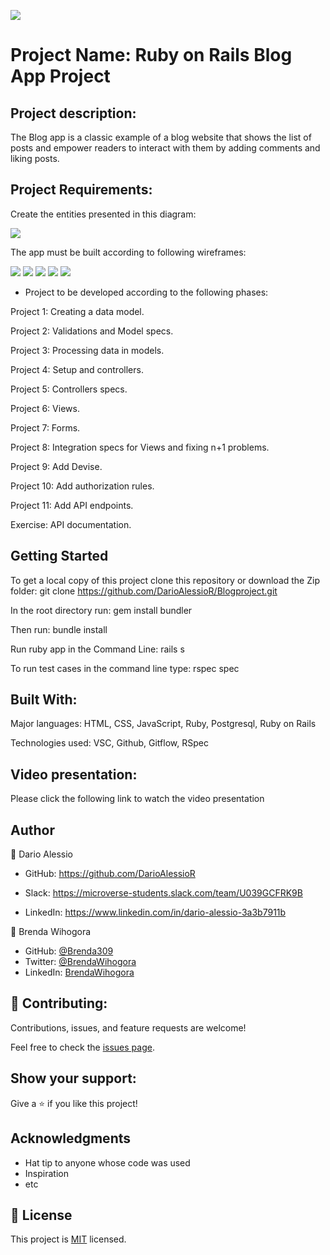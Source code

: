![](https://img.shields.io/badge/Microverse-blueviolet)

# Project Name: Ruby on Rails Blog App Project

## Project description:
The Blog app is a classic example of a blog website that shows the list of posts and empower readers to interact with them by adding comments and liking posts.

## Project Requirements:
Create the entities presented in this diagram:

![](images-readme/er_diagram.png)

The app must be built according to following wireframes:

![](images-readme/wireframe1.png)
![](images-readme/wireframe2.png)
![](images-readme/wireframe3.png)
![](images-readme/wireframe4.png)
![](images-readme/wireframe5.png)

- Project to be developed according to the following phases:

Project 1: Creating a data model.

Project 2: Validations and Model specs.

Project 3: Processing data in models.

Project 4: Setup and controllers.

Project 5: Controllers specs.

Project 6: Views.

Project 7: Forms.

Project 8: Integration specs for Views and fixing n+1 problems.

Project 9: Add Devise.

Project 10: Add authorization rules.

Project 11: Add API endpoints.

Exercise: API documentation.


## Getting Started

To get a local copy of this project clone this repository or download the Zip folder: git clone https://github.com/DarioAlessioR/Blogproject.git

In the root directory run: gem install bundler

Then run: bundle install

Run ruby app in the Command Line: rails s

To run test cases in the command line type: rspec spec

## Built With:
Major languages: HTML, CSS, JavaScript, Ruby, Postgresql, Ruby on Rails

Technologies used: VSC, Github, Gitflow, RSpec

## Video presentation:

Please click the following link to watch the video presentation



##  Author
👤 Dario Alessio

- GitHub: https://github.com/DarioAlessioR

- Slack: https://microverse-students.slack.com/team/U039GCFRK9B

- LinkedIn: https://www.linkedin.com/in/dario-alessio-3a3b7911b

👤 Brenda Wihogora

- GitHub: [@Brenda309](https://github.com/Brenda309)
- Twitter: [@BrendaWihogora](https://twitter.com/BrendaWihogora)
- LinkedIn: [BrendaWihogora](https://linkedin.com/in/BrendaWihogora/)

## 🤝 Contributing:

Contributions, issues, and feature requests are welcome!

Feel free to check the [issues page](../../issues/).

## Show your support:

Give a ⭐️ if you like this project!

## Acknowledgments

- Hat tip to anyone whose code was used
- Inspiration
- etc

## 📝 License

This project is [MIT](LICENSE) licensed.